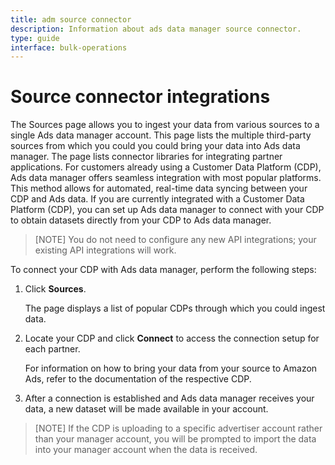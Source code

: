 ```yaml
---
title: adm source connector
description: Information about ads data manager source connector.
type: guide
interface: bulk-operations
---
```

# Source connector integrations

The Sources page allows you to ingest your data from various sources to a single Ads data manager account. This page lists the multiple third-party sources from which you could you could bring your data into Ads data manager. The page lists connector libraries for integrating partner applications.
For customers already using a Customer Data Platform (CDP), Ads data manager offers seamless integration with most popular platforms. This method allows for automated, real-time data syncing between your CDP and Ads data. If you are currently integrated with a Customer Data Platform (CDP), you can set up Ads data manager to connect with your CDP to obtain datasets directly from your CDP to Ads data manager.

> [NOTE] You do not need to configure any new API integrations; your existing API integrations will work.

To connect your CDP with Ads data manager, perform the following steps:

1. Click **Sources**.

   The page displays a list of popular CDPs through which you could ingest data.
2. Locate your CDP and click **Connect** to access the connection setup for each partner.

   For information on how to bring your data from your source to Amazon Ads, refer to the documentation of the respective CDP.
3. After a connection is established and Ads data manager receives your data, a new dataset will be made available in your account.

> [NOTE] If the CDP is uploading to a specific advertiser account rather than your manager account, you will be prompted to import the data into your manager account when the data is received.
